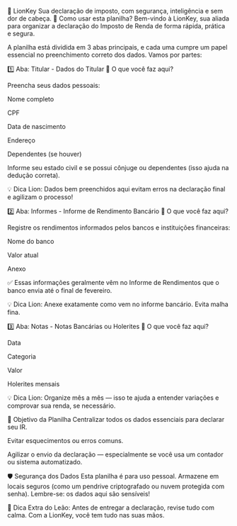 🦁 LionKey
Sua declaração de imposto, com segurança, inteligência e sem dor de cabeça.
📘 Como usar esta planilha?
Bem-vindo à LionKey, sua aliada para organizar a declaração do Imposto de Renda de forma rápida, prática e segura.

A planilha está dividida em 3 abas principais, e cada uma cumpre um papel essencial no preenchimento correto dos dados. Vamos por partes:

1️⃣ Aba: Titular - Dados do Titular
📌 O que você faz aqui?

Preencha seus dados pessoais:

Nome completo

CPF

Data de nascimento

Endereço

Dependentes (se houver)

Informe seu estado civil e se possui cônjuge ou dependentes (isso ajuda na dedução correta).

💡 Dica Lion: Dados bem preenchidos aqui evitam erros na declaração final e agilizam o processo!

2️⃣ Aba: Informes - Informe de Rendimento Bancário
📌 O que você faz aqui?

Registre os rendimentos informados pelos bancos e instituições financeiras:

Nome do banco

Valor atual

Anexo

✅ Essas informações geralmente vêm no Informe de Rendimentos que o banco envia até o final de fevereiro.

💡 Dica Lion: Anexe exatamente como vem no informe bancário. Evita malha fina.


3️⃣ Aba: Notas - Notas Bancárias ou Holerites
📌 O que você faz aqui?

Data

Categoria

Valor


Holerites mensais

💡 Dica Lion: Organize mês a mês — isso te ajuda a entender variações e comprovar sua renda, se necessário.


🎯 Objetivo da Planilha
Centralizar todos os dados essenciais para declarar seu IR.

Evitar esquecimentos ou erros comuns.

Agilizar o envio da declaração — especialmente se você usa um contador ou sistema automatizado.


🛡️ Segurança dos Dados
Esta planilha é para uso pessoal. Armazene em locais seguros (como um pendrive criptografado ou nuvem protegida com senha).
Lembre-se: os dados aqui são sensíveis!


🚀 Dica Extra do Leão:
Antes de entregar a declaração, revise tudo com calma. Com a LionKey, você tem tudo nas suas mãos.
